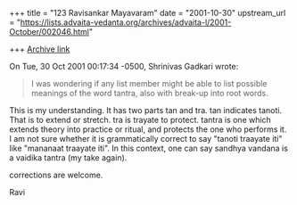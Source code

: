 +++
title = "123 Ravisankar Mayavaram"
date = "2001-10-30"
upstream_url = "https://lists.advaita-vedanta.org/archives/advaita-l/2001-October/002046.html"

+++
[Archive link](https://lists.advaita-vedanta.org/archives/advaita-l/2001-October/002046.html)

On Tue, 30 Oct 2001 00:17:34 -0500, Shrinivas Gadkari
<sgadkari2001 at YAHOO.COM> wrote:

>
>I was wondering if any list member might be able to list
>possible meanings of the word tantra, also with break-up
>into root words.
>

This is my understanding. It has two parts tan and tra. tan indicates
tanoti. That is to extend or stretch.  tra is trayate to protect. tantra is
one which extends theory into practice or ritual, and protects the one who
performs it.  I am not sure whether it is grammatically correct to
say "tanoti traayate iti" like "mananaat traayate iti". In this context,
one can say sandhya vandana is a vaidika tantra (my take again).

corrections are welcome.

Ravi

